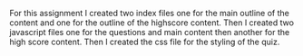 For this assignment I created two index files one for the main outline of the content and one for the outline of the highscore content. Then I created two javascript files one for the questions and main content then another for the high score content. Then I created the css file for the styling of the quiz. 